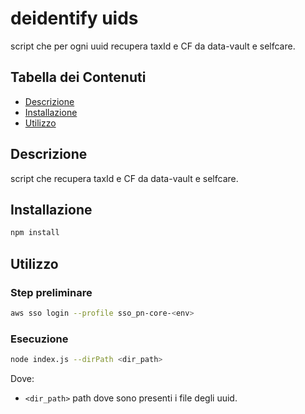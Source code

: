 # deidentify uids

script che per ogni uuid recupera taxId e CF da data-vault e selfcare.

## Tabella dei Contenuti

- [Descrizione](#descrizione)
- [Installazione](#installazione)
- [Utilizzo](#utilizzo)

## Descrizione

script che recupera taxId e CF da data-vault e selfcare.

## Installazione

```bash
npm install
```

## Utilizzo
### Step preliminare

```bash
aws sso login --profile sso_pn-core-<env>
```

### Esecuzione
```bash
node index.js --dirPath <dir_path>

```
Dove:
- `<dir_path>` path dove sono presenti i file degli uuid.